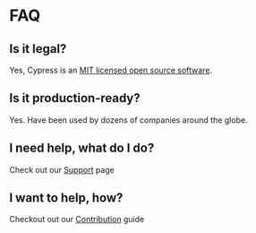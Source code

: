 # FAQ

## Is it legal?

Yes, Cypress is an [MIT licensed open source software](https://github.com/cypress-io/cypress/blob/develop/LICENSE).

## Is it production-ready?

Yes. Have been used by dozens of companies around the globe.

## I need help, what do I do?

Check out our [Support](support-us.md) page

## I want to help, how?

Checkout out our [Contribution](contributions.md) guide

